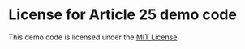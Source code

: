 # License for Article 25 demo code

This demo code is licensed under the [MIT License](https://github.com/delphidabbler/article-demos/blob/master/MIT-License.md).
